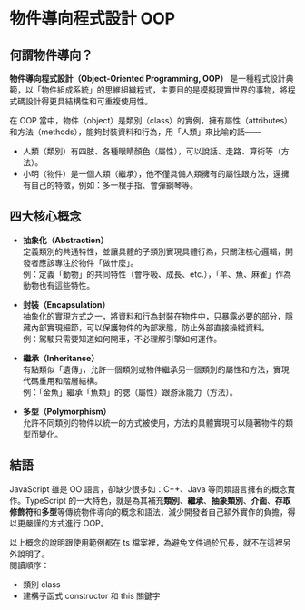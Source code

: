 # 物件導向程式設計 OOP
## 何謂物件導向？
**物件導向程式設計（Object-Oriented Programming, OOP）** 是一種程式設計典範，以「物件組成系統」的思維組織程式，主要目的是模擬現實世界的事物，將程式碼設計得更具結構性和可重複使用性。

在 OOP 當中，物件（object）是類別（class）的實例，擁有屬性（attributes）和方法（methods），能夠封裝資料和行為，用「人類」來比喻的話——
- 人類（類別）有四肢、各種眼睛顏色（屬性），可以說話、走路、算術等（方法）。
- 小明（物件）是一個人類（繼承），他不僅具備人類擁有的屬性跟方法，還擁有自己的特徵，例如：多一根手指、會彈鋼琴等。


## 四大核心概念
- **抽象化（Abstraction）**  
定義類別的共通特性，並讓具體的子類別實現具體行為，只關注核心邏輯，開發者應該專注於物件「做什麼」。  
例：定義「動物」的共同特性（會呼吸、成長、etc.），「羊、魚、麻雀」作為動物也有這些特性。

- **封裝（Encapsulation）**  
抽象化的實現方式之一，將資料和行為封裝在物件中，只暴露必要的部分，隱藏內部實現細節，可以保護物件的內部狀態，防止外部直接操縱資料。  
例：駕駛只需要知道如何開車，不必理解引擎如何運作。

- **繼承（Inheritance）**  
有點類似「遺傳」，允許一個類別或物件繼承另一個類別的屬性和方法，實現代碼重用和階層結構。  
例：「金魚」繼承「魚類」的腮（屬性）跟游泳能力（方法）。

- **多型（Polymorphism）**  
允許不同類別的物件以統一的方式被使用，方法的具體實現可以隨著物件的類型而變化。


## 結語
JavaScript 雖是 OO 語言，卻缺少很多如：C++、Java 等同類語言擁有的概念實作。TypeScript 的一大特色，就是為其補充**類別**、**繼承**、**抽象類別**、**介面**、**存取修飾符**和**多型**等傳統物件導向的概念和語法，減少開發者自己額外實作的負擔，得以更嚴謹的方式進行 OOP。

以上概念的說明跟使用範例都在 ts 檔案裡，為避免文件過於冗長，就不在這裡另外說明了。  
閱讀順序：
- 類別 class
- 建構子函式 constructor 和 this 關鍵字